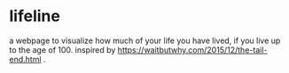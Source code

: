 # lifeline
a webpage to visualize how much of your life you have lived, if you live up to the age of 100. inspired by https://waitbutwhy.com/2015/12/the-tail-end.html .
